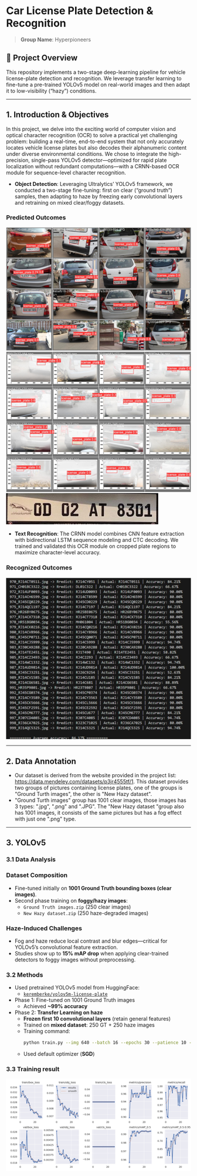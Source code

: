 # Car License Plate Detection & Recognition

> **Group Name**: Hyperpioneers  

## 📖 Project Overview

This repository implements a two-stage deep-learning pipeline for vehicle license-plate detection and recognition. We leverage transfer learning to fine-tune a pre-trained YOLOv5 model on real-world images and then adapt it to low-visibility (“hazy”) conditions.

---

## 1. Introduction & Objectives

In this project, we delve into the exciting world of computer vision and optical character recognition (OCR) to solve a practical yet challenging problem: building a real-time, end-to-end system that not only accurately locates vehicle license plates but also decodes their alphanumeric content under diverse environmental conditions. We chose to integrate the high-precision, single-pass YOLOv5 detector—optimized for rapid plate localization without redundant computations—with a CRNN-based OCR module for sequence-level character recognition.

- **Object Detection**:
Leveraging Ultralytics’ YOLOv5 framework, we conducted a two-stage fine-tuning: first on clear (“ground truth”) samples, then adapting to haze by freezing early convolutional layers and retraining on mixed clear/foggy datasets.

### Predicted Outcomes
![GT_IMG](sample_img/val_batch1_pred.jpg)
![FOG_IMG](sample_img/val_batch2_pred.jpg)
![cropping_IMG](sample_img/detected1.png)

- **Text Recognition**:
The CRNN model combines CNN feature extraction with bidirectional LSTM sequence modeling and CTC decoding. We trained and validated this OCR module on cropped plate regions to maximize character-level accuracy.

### Recognized Outcomes
![recognition_IMG](sample_img/recognition1.png)

---

## 2. Data Annotation

- Our dataset is derived from the website provided in the project list: https://data.mendeley.com/datasets/p3jr4555tf/1. This dataset provides two groups of pictures containing license plates, one of the groups is "Ground Turth images", the other is "New Hazy dataset".
- "Ground Turth images" group has 1001 clear images, those images has 3 types: ".jpg", ".png" and ".JPG". The "New Hazy dataset "group also has 1001 images, it consists of the same pictures but has a fog effect with just one ".png" type.

---

## 3. YOLOv5

### 3.1 Data Analysis

### Dataset Composition
- Fine-tuned initially on **1001 Ground Truth bounding boxes (clear images)**.
- Second phase training on **foggy/hazy images**:
  - `Ground Truth images.zip` (250 clear images)
  - `New Hazy dataset.zip` (250 haze-degraded images)

### Haze-Induced Challenges
- Fog and haze reduce local contrast and blur edges—critical for YOLOv5’s convolutional feature extraction.
- Studies show up to **15% mAP drop** when applying clear-trained detectors to foggy images without preprocessing.

### 3.2 Methods

- Used pretrained YOLOv5 model from HuggingFace:
  - [`keremberke/yolov5m-license-plate`](https://huggingface.co/keremberke/yolov5m-license-plate)
- Phase 1: Fine-tuned on 1001 Ground Truth images
  - Achieved **~99% accuracy**
- Phase 2: **Transfer Learning on haze**
  - **Frozen first 10 convolutional layers** (retain general features)
  - Trained on **mixed dataset**: 250 GT + 250 haze images
  - Training command:
    ```bash
    python train.py --img 640 --batch 16 --epochs 30 --patience 10 --cache ram
    ```
  - Used default optimizer (**SGD**)

 ### 3.3 Training result
![yolov5_training](sample_img/yolov5_train.png)

